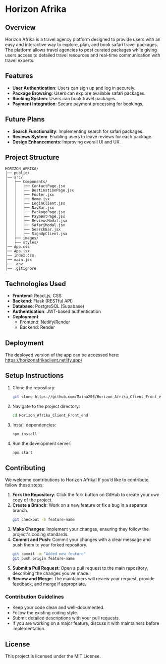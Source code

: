 # Horizon Afrika

## Overview

Horizon Afrika is a travel agency platform designed to provide users with an easy and interactive way to explore, plan, and book safari travel packages. The platform allows travel agencies to post curated packages while giving users access to detailed travel resources and real-time communication with travel experts.

## Features

- **User Authentication**: Users can sign up and log in securely.
- **Package Browsing**: Users can explore available safari packages.
- **Booking System**: Users can book travel packages.
- **Payment Integration**: Secure payment processing for bookings.

## Future Plans

- **Search Functionality**: Implementing search for safari packages.
- **Reviews System**: Enabling users to leave reviews for each package.
- **Design Enhancements**: Improving overall UI and UX.

## Project Structure

```
HORIZON_AFRIKA/
│── public/
│── src/
│   ├── Components/
│   │   ├── ContactPage.jsx
│   │   ├── DestinationPage.jsx
│   │   ├── Footer.jsx
│   │   ├── Home.jsx
│   │   ├── LoginClient.jsx
│   │   ├── NavBar.jsx
│   │   ├── PackagePage.jsx
│   │   ├── PaymentPage.jsx
│   │   ├── ReviewsModal.jsx
│   │   ├── SafariModal.jsx
│   │   ├── SearchBar.jsx
│   │   ├── SignUpClient.jsx
│   ├── images/
│   ├── styles/
│── App.css
│── App.jsx
│── index.css
│── main.jsx
│── .env
│── .gitignore
```

## Technologies Used

- **Frontend**: React.js, CSS
- **Backend**: Flask (RESTful API)
- **Database**: PostgreSQL (Supabase)
- **Authentication**: JWT-based authentication
- **Deployment**:
  - Frontend: Netlify/Render
  - Backend: Render

## Deployment

The deployed version of the app can be accessed here:
https://horizonafrikaclient.netlify.app/

## Setup Instructions

1. Clone the repository:
   ```bash
   git clone https://github.com/Maina206/Horizon_Afrika_Client_Front_end
   ```
2. Navigate to the project directory:
   ```bash
   cd Horizon_Afrika_Client_Front_end
   ```
3. Install dependencies:
   ```bash
   npm install
   ```
4. Run the development server:
   ```bash
   npm start
   ```

## Contributing

We welcome contributions to Horizon Afrika! If you’d like to contribute, follow these steps:

1. **Fork the Repository**: Click the fork button on GitHub to create your own copy of the project.
2. **Create a Branch**: Work on a new feature or fix a bug in a separate branch.
   ```bash
   git checkout -b feature-name
   ```
3. **Make Changes**: Implement your changes, ensuring they follow the project's coding standards.
4. **Commit and Push**: Commit your changes with a clear message and push them to your forked repository.
   ```bash
   git commit -m "Added new feature"
   git push origin feature-name
   ```
5. **Submit a Pull Request**: Open a pull request to the main repository, describing the changes you’ve made.
6. **Review and Merge**: The maintainers will review your request, provide feedback, and merge if appropriate.

### Contribution Guidelines

- Keep your code clean and well-documented.
- Follow the existing coding style.
- Submit detailed descriptions with your pull requests.
- If you are working on a major feature, discuss it with maintainers before implementation.

## License

This project is licensed under the MIT License.
